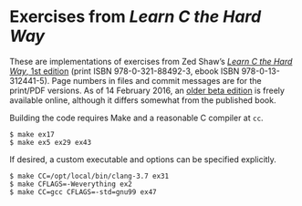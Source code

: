 # Exercises from _Learn C the Hard Way_ #

These are implementations of exercises from Zed Shaw&rsquo;s [_Learn
C the Hard Way_, 1st edition][informit] (print ISBN 978-0-321-88492-3,
ebook ISBN 978-0-13-312441-5). Page numbers in files and commit messages
are for the print/PDF versions. As of 14&nbsp;February 2016, an [older
beta edition][online] is freely available online, although it differs
somewhat from the published book.

Building the code requires Make and a reasonable C compiler at `cc`.

    $ make ex17
    $ make ex5 ex29 ex43
<!--
    $ make all
-->

If desired, a custom executable and options can be specified explicitly.

    $ make CC=/opt/local/bin/clang-3.7 ex31
    $ make CFLAGS=-Weverything ex2
    $ make CC=gcc CFLAGS=-std=gnu99 ex47

<!--
Deleting build products works as one might expect.

    $ make clean
-->

  [informit]: http://www.informit.com/store/learn-c-the-hard-way-practical-exercises-on-the-computational-9780321884923
    ("Learn C the Hard Way" on InformIT)
  [online]: http://c.learncodethehardway.org/book
    ("Learn C the Hard Way" online)
